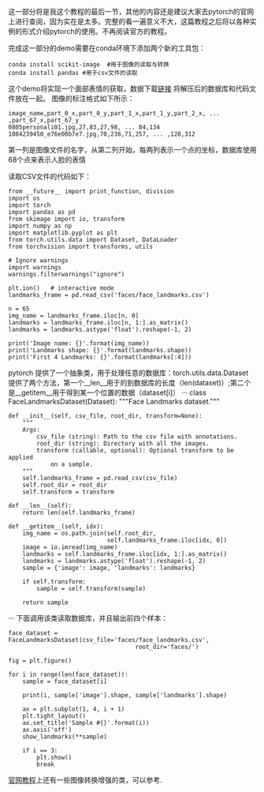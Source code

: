 这一部分将是我这个教程的最后一节，其他的内容还是建议大家去pytorch的官网上进行查阅，因为实在是太多。完整的看一遍意义不大，这篇教程之后将以各种实例的形式介绍pytorch的使用。不再阅读官方的教程。

完成这一部分的demo需要在conda环境下添加两个新的工具包：
```
conda install scikit-image  #用于图像的读取与转换
conda install pandas #用于csv文件的读取
```
这个demo将实现一个面部表情的获取，数据下载[链接](https://download.pytorch.org/tutorial/faces.zip)
将解压后的数据库和代码文件放在一起。
图像的标注格式如下所示：
```
image_name,part_0_x,part_0_y,part_1_x,part_1_y,part_2_x, ... ,part_67_x,part_67_y
0805personali01.jpg,27,83,27,98, ... 84,134
1084239450_e76e00b7e7.jpg,70,236,71,257, ... ,128,312
```
第一列是图像文件的名字，从第二列开始，每两列表示一个点的坐标，数据库使用68个点来表示人脸的表情

读取CSV文件的代码如下：
```
from __future__ import print_function, division
import os
import torch
import pandas as pd
from skimage import io, transform
import numpy as np
import matplotlib.pyplot as plt
from torch.utils.data import Dataset, DataLoader
from torchvision import transforms, utils

# Ignore warnings
import warnings
warnings.filterwarnings("ignore")

plt.ion()   # interactive mode
landmarks_frame = pd.read_csv('faces/face_landmarks.csv')

n = 65
img_name = landmarks_frame.iloc[n, 0]
landmarks = landmarks_frame.iloc[n, 1:].as_matrix()
landmarks = landmarks.astype('float').reshape(-1, 2)

print('Image name: {}'.format(img_name))
print('Landmarks shape: {}'.format(landmarks.shape))
print('First 4 Landmarks: {}'.format(landmarks[:4]))
```
pytorch 提供了一个抽象类，用于处理任意的数据库：torch.utils.data.Dataset
提供了两个方法，第一个__len__用于的到数据库的长度（len(dataset)）;第二个是__getitem__用于得到某一个位置的数据（dataset[i]）
···
class FaceLandmarksDataset(Dataset):
    """Face Landmarks dataset."""

    def __init__(self, csv_file, root_dir, transform=None):
        """
        Args:
            csv_file (string): Path to the csv file with annotations.
            root_dir (string): Directory with all the images.
            transform (callable, optional): Optional transform to be applied
                on a sample.
        """
        self.landmarks_frame = pd.read_csv(csv_file)
        self.root_dir = root_dir
        self.transform = transform

    def __len__(self):
        return len(self.landmarks_frame)

    def __getitem__(self, idx):
        img_name = os.path.join(self.root_dir,
                                self.landmarks_frame.iloc[idx, 0])
        image = io.imread(img_name)
        landmarks = self.landmarks_frame.iloc[idx, 1:].as_matrix()
        landmarks = landmarks.astype('float').reshape(-1, 2)
        sample = {'image': image, 'landmarks': landmarks}

        if self.transform:
            sample = self.transform(sample)

        return sample
···
下面调用该类读取数据库，并且输出前四个样本：
```
face_dataset = FaceLandmarksDataset(csv_file='faces/face_landmarks.csv',
                                    root_dir='faces/')

fig = plt.figure()

for i in range(len(face_dataset)):
    sample = face_dataset[i]

    print(i, sample['image'].shape, sample['landmarks'].shape)

    ax = plt.subplot(1, 4, i + 1)
    plt.tight_layout()
    ax.set_title('Sample #{}'.format(i))
    ax.axis('off')
    show_landmarks(**sample)

    if i == 3:
        plt.show()
        break
```
[官网教程](https://pytorch.org/tutorials/beginner/data_loading_tutorial.html)上还有一些图像转换增强的类，可以参考.

